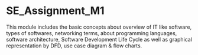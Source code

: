 # SE_Assignment_M1
This module includes the basic concepts about overview of IT like software, types of softwares, networking terms, about programming languages, software architecture, Software Development Life Cycle as well as graphical representation by DFD, use case diagram &amp; flow charts.
